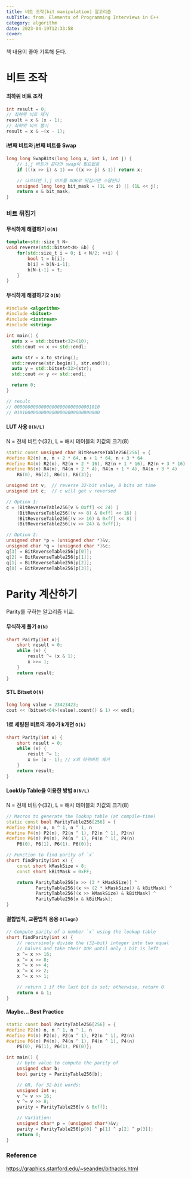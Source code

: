 ```yaml
---
title: 비트 조작(bit manipulation) 알고리즘
subTitle: from. Elements of Programming Interviews in C++
category: algorithm
date: 2023-04-19T12:33:58
cover:
---
```


책 내용이 좋아 기록해 둔다.

# 비트 조작

#### 최하위 비트 조작

```cpp
int result = 0;
// 최하위 비트 제거
result = x & (x - 1);
// 최하위 비트 뽑기
result = x & ~(x - 1);
```

#### i번째 비트와 j번째 비트를 Swap

```cpp
long long SwapBits(long long x, int i, int j) {
    // i,j 비트가 같다면 swap이 필요없음
    if (((x >> i) & 1) == ((x >> j) & 1)) return x;

    // 다르다면 i,j 비트를 XOR로 뒤집으면 스왑된다
    unsigned long long bit_mask = (1L << i) || (1L << j);
    return x & bit_mask;
}
```

### 비트 뒤집기

#### 무식하게 해결하기 `O(N)`

```cpp
template<std::size_t N>
void reverse(std::bitset<N> &b) {
    for(std::size_t i = 0; i < N/2; ++i) {
        bool t = b[i];
        b[i] = b[N-i-1];
        b[N-i-1] = t;
    }
}
```

#### 무식하게 해결하기2 `O(N)`

```cpp
#include <algorithm>
#include <bitset>
#include <iostream>
#include <string>

int main() {
  auto x = std::bitset<32>(10);
  std::cout << x << std::endl;

  auto str = x.to_string();
  std::reverse(str.begin(), str.end());
  auto y = std::bitset<32>(str);
  std::cout << y << std::endl;

  return 0;
}

// result
// 00000000000000000000000000001010
// 01010000000000000000000000000000
```

#### LUT 사용 `O(N/L)`

N = 전체 비트수(32), L = 해시 테이블의 키값의 크기(8)

```cpp
static const unsigned char BitReverseTable256[256] = {
#define R2(n) n, n + 2 * 64, n + 1 * 64, n + 3 * 64
#define R4(n) R2(n), R2(n + 2 * 16), R2(n + 1 * 16), R2(n + 3 * 16)
#define R6(n) R4(n), R4(n + 2 * 4), R4(n + 1 * 4), R4(n + 3 * 4)
    R6(0), R6(2), R6(1), R6(3)};

unsigned int v;  // reverse 32-bit value, 8 bits at time
unsigned int c;  // c will get v reversed

// Option 1:
c = (BitReverseTable256[v & 0xff] << 24) |
    (BitReverseTable256[(v >> 8) & 0xff] << 16) |
    (BitReverseTable256[(v >> 16) & 0xff] << 8) |
    (BitReverseTable256[(v >> 24) & 0xff]);

// Option 2:
unsigned char *p = (unsigned char *)&v;
unsigned char *q = (unsigned char *)&c;
q[3] = BitReverseTable256[p[0]];
q[2] = BitReverseTable256[p[1]];
q[1] = BitReverseTable256[p[2]];
q[0] = BitReverseTable256[p[3]];
```

# Parity 계산하기

Parity를 구하는 알고리즘 비교.

#### 무식하게 풀기 `O(N)`

```cpp
short Pairty(int x){
    short result = 0;
    while (x) {
        result ^= (x & 1);
        x >>= 1;
    }
    return result;
}
```

#### STL Bitset `O(N)`

```cpp
long long value = 23423423;
cout << (bitset<64>(value).count() & 1) << endl;
```

#### 1로 세팅된 비트의 개수가 k개면 `O(k)`

```cpp
short Parity(int x) {
    short result = 0;
    while (x) {
        result ^= 1;
        x &= (x - 1); // x의 하위비트 제거
    }
    return result;
}
```

#### LookUp Table을 이용한 방법 `O(N/L)`

N = 전체 비트수(32), L = 해시 테이블의 키값의 크기(8)

```cpp
// Macros to generate the lookup table (at compile-time)
static const bool ParityTable256[256] = {
#define P2(n) n, n ^ 1, n ^ 1, n
#define P4(n) P2(n), P2(n ^ 1), P2(n ^ 1), P2(n)
#define P6(n) P4(n), P4(n ^ 1), P4(n ^ 1), P4(n)
    P6(0), P6(1), P6(1), P6(0)};

// Function to find parity of `x`
short findParity(int x) {
    const short kMaskSize = 8;
    const short kBitMask = 0xFF;

    return ParityTable256[x >> (3 * kMaskSize)] ^
           ParityTable256[(x >> (2 * kMaskSize)) & kBitMask] ^
           ParityTable256[(x >> kMaskSize) & kBitMask] ^
           ParityTable256[x & kBitMask];
}
```

#### 결합법칙, 교환법칙 응용 `O(logn)`

```cpp
// Compute parity of a number `x` using the lookup table
short findParity(int x) {
    // recursively divide the (32–bit) integer into two equal
    // halves and take their XOR until only 1 bit is left
    x ^= x >> 16;
    x ^= x >> 8;
    x ^= x >> 4;
    x ^= x >> 2;
    x ^= x >> 1;

    // return 1 if the last bit is set; otherwise, return 0
    return x & 1;
}
```

#### Maybe... Best Practice

```cpp
static const bool ParityTable256[256] = {
#define P2(n) n, n ^ 1, n ^ 1, n
#define P4(n) P2(n), P2(n ^ 1), P2(n ^ 1), P2(n)
#define P6(n) P4(n), P4(n ^ 1), P4(n ^ 1), P4(n)
    P6(0), P6(1), P6(1), P6(0)};

int main() {
    // byte value to compute the parity of
    unsigned char b;
    bool parity = ParityTable256[b];

    // OR, for 32-bit words:
    unsigned int v;
    v ^= v >> 16;
    v ^= v >> 8;
    parity = ParityTable256[v & 0xff];

    // Variation:
    unsigned char* p = (unsigned char*)&v;
    parity = ParityTable256[p[0] ^ p[1] ^ p[2] ^ p[3]];
    return 0;
}
```

### Reference

https://graphics.stanford.edu/~seander/bithacks.html
